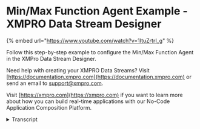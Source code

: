 # Min/Max Function Agent Example - XMPRO Data Stream Designer
{% embed url="https://www.youtube.com/watch?v=1ItuZrtrI_g" %}

Follow this step-by-step example to configure the Min/Max Function Agent in the XMPro Data Stream Designer.

Need help with creating your XMPRO Data Streams? Visit [https://documentation.xmpro.com](https://documentation.xmpro.com) or send an email to support@xmpro.com.

Visit [https://xmpro.com](https://xmpro.com) if you want to learn more about how you can build real-time applications with our No-Code Application Composition Platform.
<details>
<summary>Transcript</summary>this example demonstrates how to use the

min max agent to group a batch of pump

data by asset id and output the event

per asset with the lowest x reading

first drag the agent onto the canvas

link the input endpoint to the batched

pump data and the output to the printer

save the data stream

and click on the agent to configure it

group by asset id

keep the aggregation type as minimum

x for the aggregation column and return

all columns

apply the changes

save the data stream

publish it

and let's look at the live data view

for every batch of six records with

three per asset the event with the

lowest value for x is printed per asset

you can download the file below to try

it out yourself

and for more information about this

agent's properties head to the

configuration page thank you
</details>